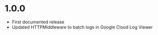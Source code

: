 # 1.0.0
- First documented release
- Updated HTTPMiddleware to batch logs in Google Cloud Log Viewer
